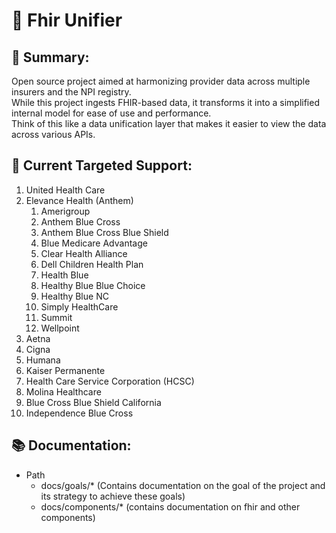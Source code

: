 # 🚀 Fhir Unifier

## 📖 Summary:
Open source project aimed at harmonizing provider data across multiple insurers and the NPI registry. <br>
While this project ingests FHIR-based data, it transforms it into a simplified internal model for ease of use and performance.<br>
Think of this like a data unification layer that makes it easier to view the data across various APIs. <br>

## 🎯 Current Targeted Support:

1. United Health Care
2. Elevance Health (Anthem)
   1. Amerigroup
   2. Anthem Blue Cross
   3. Anthem Blue Cross Blue Shield
   4. Blue Medicare Advantage
   5. Clear Health Alliance
   6. Dell Children Health Plan
   7. Health Blue
   8. Healthy Blue Blue Choice
   9. Healthy Blue NC
   10. Simply HealthCare
   11. Summit
   12. Wellpoint
3. Aetna
4. Cigna
5. Humana
6. Kaiser Permanente
7. Health Care Service Corporation (HCSC)
8. Molina Healthcare
9. Blue Cross Blue Shield California
10. Independence Blue Cross

## 📚 Documentation:

- Path
  - docs/goals/* (Contains documentation on the goal of the project and its strategy to achieve these goals)
  - docs/components/* (contains documentation on fhir and other components)

